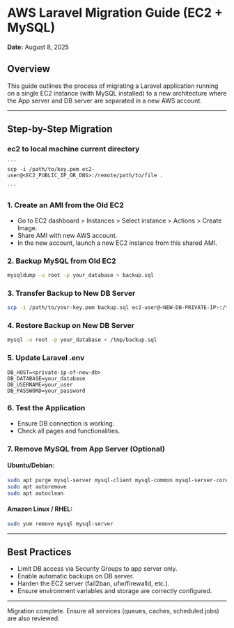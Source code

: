 # AWS Laravel Migration Guide (EC2 + MySQL)

**Date:** August 8, 2025

## Overview

This guide outlines the process of migrating a Laravel application
running on a single EC2 instance (with MySQL installed) to a new
architecture where the App server and DB server are separated in a new
AWS account.

------------------------------------------------------------------------

## Step-by-Step Migration

### ec2 to local machine current directory

    ```
    scp -i /path/to/key.pem ec2-user@<EC2_PUBLIC_IP_OR_DNS>:/remote/path/to/file .
    
    ```

### 1. Create an AMI from the Old EC2

-   Go to EC2 dashboard \> Instances \> Select instance \> Actions \>
    Create Image.
-   Share AMI with new AWS account.
-   In the new account, launch a new EC2 instance from this shared AMI.

### 2. Backup MySQL from Old EC2

``` bash
mysqldump -u root -p your_database > backup.sql
```

### 3. Transfer Backup to New DB Server

``` bash
scp -i /path/to/your-key.pem backup.sql ec2-user@<NEW-DB-PRIVATE-IP>:/tmp/
```

### 4. Restore Backup on New DB Server

``` bash
mysql -u root -p your_database < /tmp/backup.sql
```

### 5. Update Laravel .env

``` env
DB_HOST=<private-ip-of-new-db>
DB_DATABASE=your_database
DB_USERNAME=your_user
DB_PASSWORD=your_password
```

### 6. Test the Application

-   Ensure DB connection is working.
-   Check all pages and functionalities.

### 7. Remove MySQL from App Server (Optional)

#### Ubuntu/Debian:

``` bash
sudo apt purge mysql-server mysql-client mysql-common mysql-server-core-* mysql-client-core-*
sudo apt autoremove
sudo apt autoclean
```

#### Amazon Linux / RHEL:

``` bash
sudo yum remove mysql mysql-server
```

------------------------------------------------------------------------

## Best Practices

-   Limit DB access via Security Groups to app server only.
-   Enable automatic backups on DB server.
-   Harden the EC2 server (fail2ban, ufw/firewalld, etc.).
-   Ensure environment variables and storage are correctly configured.

------------------------------------------------------------------------

Migration complete. Ensure all services (queues, caches, scheduled jobs)
are also reviewed.
